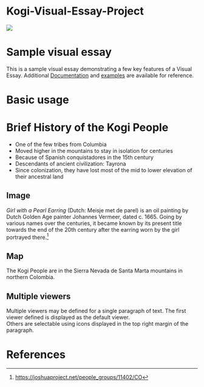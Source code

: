 # Kogi-Visual-Essay-Project
<a href="https://juncture-digital.org"><img src="https://juncture-digital.org/images/ve-button.png"></a>

<param ve-image fit="cover" manifest="[[https://iiif.juncture-digital.org/manifest/6dd738aed85597cac540ad31dd5818e86ef7f2918c7b43a9eb3123d5538e6e4c](https://www.wilderutopia.com/wp-content/uploads/2016/01/Kogi-Village-2-by-Simon-Chaput-1024x376.jpg)](https://www.google.com/url?sa=i&url=https%3A%2F%2Fwilderutopia.com%2Ftraditions%2Fkogi-peoples-lesson-from-the-heart-of-the-mountain%2F&psig=AOvVaw1hyHZk_jc2ib6o3B_p5_9N&ust=1665063457409000&source=images&cd=vfe&ved=0CAkQjRxqFwoTCKDrg_eayfoCFQAAAAAdAAAAABAD)">

<param ve-config 
       title="The Kogi People of Colombia"
       author="Lia, Lauren, and Zoe"
       banner="https://iiif.juncture-digital.org/banner/?url=https://upload.wikimedia.org/wikipedia/commons/4/47/Bartholomeus_Johannes_van_Hove%2C_Het_Mauritshuis_te_Den_Haag.jpg" 
       layout="vertical">

<!-- Entities discussed throughout the essay are typically defined before the essay text and
     are thus available in all text.  Entity identifiers (QIDs) can be found in either
     Wikipedia or Wikidata (https://www.wikidata.org)> -->
<param ve-entity eid="Q185372"> <!-- Girl with a Pearl Earring painting -->
<param ve-entity eid="Q41264"> <!-- Johannes Vermeer -->
<param ve-entity eid="Q221092"> <!-- Mauritshuis -->
<param ve-entity eid="Q36600"> <!-- The Hague -->

# Sample visual essay

This is a sample visual essay demonstrating a few key features of a Visual Essay. Additional [Documentation](https://github.com/JSTOR-Labs/juncture/wiki) and [examples](https://jstor-labs.github.io/juncture-examples) are available for reference.
<param ve-image 
       manifest="https://iiif.juncture-digital.org/manifest/6dd738aed85597cac540ad31dd5818e86ef7f2918c7b43a9eb3123d5538e6e4c">

# Basic usage

# Brief History of the Kogi People
- One of the few tribes from Columbia 
- Moved higher in the mountains to stay in isolation for centuries 
- Because of Spanish conquistadores in the 15th century 
- Descendants of ancient civilization: Tayrona	
- Since colonization, they have lost most of the mid to lower elevation of their ancestral land


## Image

_Girl with a Pearl Earring_ (Dutch: Meisje met de parel) is an oil painting by Dutch Golden Age painter Johannes Vermeer, 
dated c. 1665. Going by various names over the centuries, it became known by its present title towards the end of the 
20th century after the earring worn by the girl portrayed there.[^1]
<param ve-image 
       label="Girl with a Pearl Earring" 
       description="painting by Johannes Vermeer" 
       license="public domain" 
       url="https://upload.wikimedia.org/wikipedia/commons/0/0f/1665_Girl_with_a_Pearl_Earring.jpg">


## Map

The Kogi People are in the Sierra Nevada de Santa Marta mountains in northern Colombia.

<param ve-map center="Q36600" zoom="11" prefer-geojson>

## Multiple viewers

Multiple viewers may be defined for a single paragraph of text.  The first viewer defined is displayed as the default viewer.  
Others are selectable using icons displayed in the top right margin of the paragraph.
<param ve-image 
       manifest="https://iiif.juncture-digital.org/manifest/6dd738aed85597cac540ad31dd5818e86ef7f2918c7b43a9eb3123d5538e6e4c">
<param ve-map center="Q36600" zoom="11">

# References

[^1]:https://joshuaproject.net/people_groups/11402/CO

[^2]:https://www.culturalsurvival.org/publications/cultural-survival-quarterly/kogi-colombia-urgent-call-guardians-heart-world#:~:text=The%20Kogi%20were%20one%20of,for%20centuries%20in%20relative%20isolation.

[^3]:https://www.theguardian.com/sustainable-business/colombia-kogi-environment-destruction  
